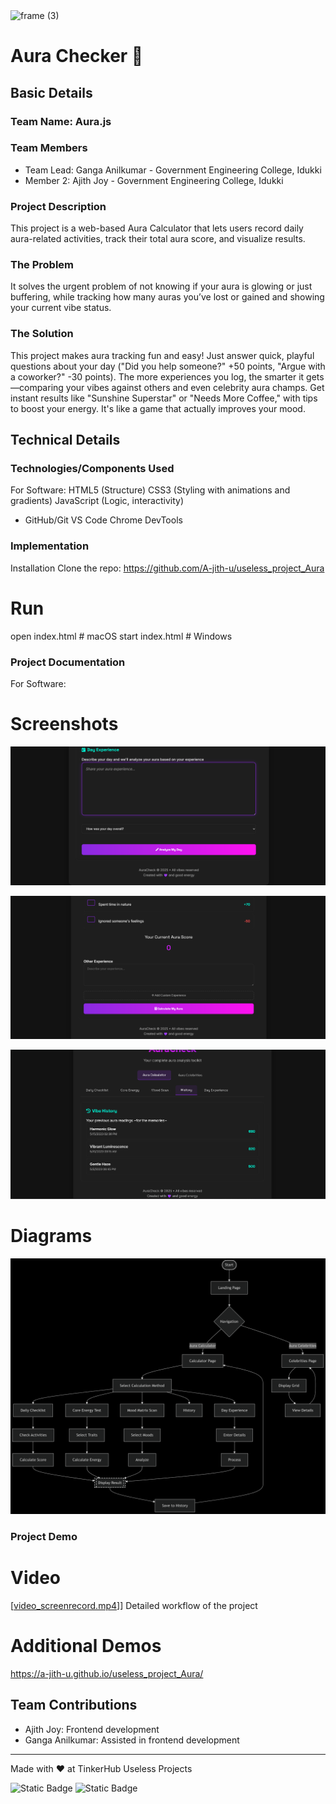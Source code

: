 <img width="3188" height="1202" alt="frame (3)" src="https://github.com/user-attachments/assets/517ad8e9-ad22-457d-9538-a9e62d137cd7" />


# Aura Checker 🎯


## Basic Details
### Team Name: Aura.js


### Team Members
- Team Lead: Ganga Anilkumar - Government Engineering College, Idukki
- Member 2:  Ajith Joy - Government Engineering College, Idukki


### Project Description

This project is a web-based Aura Calculator that lets users record daily aura-related activities, track their total aura score, and visualize results.

### The Problem 
It solves the urgent problem of not knowing if your aura is glowing or just buffering, while tracking how many auras you’ve lost or gained and showing your current vibe status.


### The Solution
This project makes aura tracking fun and easy! Just answer quick, playful questions about your day ("Did you help someone?" +50 points, "Argue with a coworker?" -30 points). The more experiences you log, the smarter it gets—comparing your vibes against others and even celebrity aura champs. Get instant results like "Sunshine Superstar" or "Needs More Coffee," with tips to boost your energy. It's like a game that actually improves your mood.


## Technical Details
### Technologies/Components Used
For Software:
  HTML5 (Structure)
  CSS3 (Styling with animations and gradients)
  JavaScript (Logic, interactivity)
  
- GitHub/Git
  VS Code
  Chrome DevTools 


### Implementation
  Installation
  Clone the repo:
  https://github.com/A-jith-u/useless_project_Aura


# Run
open index.html  # macOS
start index.html # Windows

### Project Documentation
For Software:

# Screenshots 
![Share your aura experiences.](1.png)

![Calculate your Aura scores](2.png)

![View your Aura history](3.png)

# Diagrams
![diagram](workflow_diagram.png)

### Project Demo
# Video
[[video_screenrecord.mp4](https://drive.google.com/file/d/1vf5flN9fXtZEC5o7VyhDKIJAUUaGFIun/view?usp=drive_link)]]
Detailed workflow of the project

# Additional Demos
[ https://a-jith-u.github.io/useless_project_Aura/ ](https://a-jith-u.github.io/useless_project_Aura/ )

## Team Contributions
- Ajith Joy: Frontend development
- Ganga Anilkumar: Assisted in frontend development


---
Made with ❤️ at TinkerHub Useless Projects 

![Static Badge](https://img.shields.io/badge/TinkerHub-24?color=%23000000&link=https%3A%2F%2Fwww.tinkerhub.org%2F)
![Static Badge](https://img.shields.io/badge/UselessProjects--25-25?link=https%3A%2F%2Fwww.tinkerhub.org%2Fevents%2FQ2Q1TQKX6Q%2FUseless%2520Projects)



